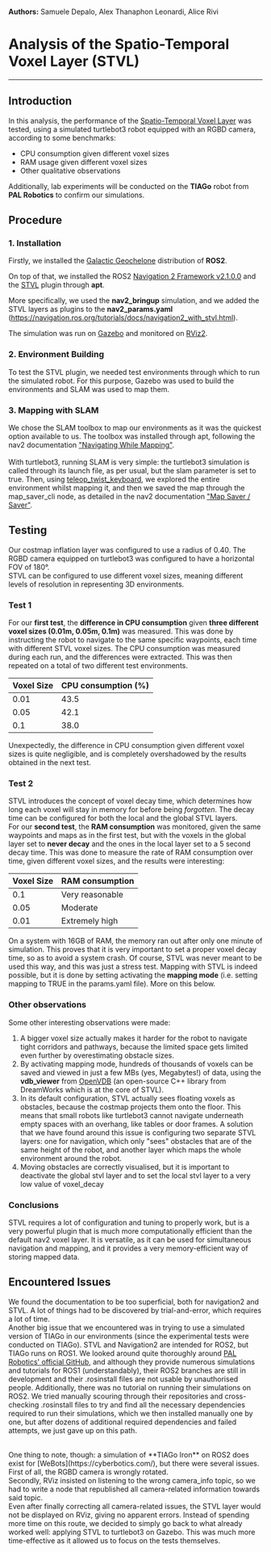 **Authors:** Samuele Depalo, Alex Thanaphon Leonardi, Alice Rivi

# Analysis of the Spatio-Temporal Voxel Layer (STVL)
-------------------------------------------------------------------------------
## Introduction
In this analysis, the performance of the [Spatio-Temporal Voxel Layer](https://github.com/SteveMacenski/spatio_temporal_voxel_layer/tree/galactic) was tested, using a simulated turtlebot3 robot equipped with an RGBD camera, according to some benchmarks:
- CPU consumption given different voxel sizes
- RAM usage given different voxel sizes
- Other qualitative observations

Additionally, lab experiments will be conducted on the **TIAGo** robot from **PAL Robotics** to confirm our simulations.

## Procedure
### 1. Installation
Firstly, we installed the [Galactic Geochelone](https://docs.ros.org/en/galactic/index.html) distribution of **ROS2**.

On top of that, we installed the ROS2 [Navigation 2 Framework v2.1.0.0](https://navigation.ros.org/) and the [STVL](https://github.com/SteveMacenski/spatio_temporal_voxel_layer/tree/galactic) plugin through **apt**.

More specifically, we used the **nav2_bringup** simulation, and we added the STVL layers as plugins to the **nav2_params.yaml** (https://navigation.ros.org/tutorials/docs/navigation2_with_stvl.html).

The simulation was run on [Gazebo](https://gazebosim.org/home) and monitored on [RViz2](https://index.ros.org/p/rviz2/).

### 2. Environment Building
To test the STVL plugin, we needed test environments through which to run the simulated robot. For this purpose, Gazebo was used to build the environments and SLAM was used to map them.

### 3. Mapping with SLAM
We chose the SLAM toolbox to map our environments as it was the quickest option available to us. The toolbox was installed through apt, following the nav2 documentation ["Navigating While Mapping"](https://navigation.ros.org/tutorials/docs/navigation2_with_slam.html).  
<br>
With turtlebot3, running SLAM is very simple: the turtlebot3 simulation is called through its launch file, as per usual, but the slam parameter is set to true.
Then, using [teleop_twist_keyboard](http://wiki.ros.org/teleop_twist_keyboard), we explored the entire environment whilst mapping it, and then we saved the map through the map_saver_cli node, as detailed in the nav2 documentation ["Map Saver / Saver"](https://navigation.ros.org/configuration/packages/configuring-map-server.html).

## Testing
Our costmap inflation layer was configured to use a radius of 0.40. The RGBD camera equipped on turtlebot3 was configured to have a horizontal FOV of 180°.
<br>
STVL can be configured to use different voxel sizes, meaning different levels of resolution in representing 3D environments. 

### Test 1
For our **first test**, the **difference in CPU consumption** given **three different voxel sizes (0.01m, 0.05m, 0.1m)** was measured. This was done by instructing the robot to navigate to the same specific waypoints, each time with different STVL voxel sizes. The CPU consumption was measured during each run, and the differences were extracted. This was then repeated on a total of two different test environments.

| Voxel Size | CPU consumption (%) |
| ---------- | ------------------- |
| 0.01       | 43.5                |
| 0.05       | 42.1                |
| 0.1        | 38.0                |

Unexpectedly, the difference in CPU consumption given different voxel sizes is quite negligible, and is completely overshadowed by the results obtained in the next test.

### Test 2
STVL introduces the concept of voxel decay time, which determines how long each voxel will stay in memory for before being _forgotten_. The decay time can be configured for both the local and the global STVL layers.
<br>
For our **second test**, the **RAM consumption** was monitored, given the same waypoints and maps as in the first test, but with the voxels in the global layer set to **never decay** and the ones in the local layer set to a 5 second decay time. This was done to measure the rate of RAM consumption over time, given different voxel sizes, and the results were interesting:

| Voxel Size | RAM consumption  |
| ---------- | ---------------- |
| 0.1        | Very reasonable  |
| 0.05       | Moderate |
| 0.01       | Extremely high |

On a system with 16GB of RAM, the memory ran out after only one minute of simulation. This proves that it is very important to set a proper voxel decay time, so as to avoid a system crash. Of course, STVL was never meant to be used this way, and this was just a stress test. Mapping with STVL is indeed possible, but it is done by setting activating the **mapping mode** (i.e. setting mapping to TRUE in the params.yaml file). More on this below. 

### Other observations
Some other interesting observations were made:
1. A bigger voxel size actually makes it harder for the robot to navigate tight corridors and pathways, because the limited space gets limited even further by overestimating obstacle sizes.
2. By activating mapping mode, hundreds of thousands of voxels can be saved and viewed in just a few MBs (yes, Megabytes!) of data, using the **vdb_viewer** from [OpenVDB](https://www.openvdb.org/) (an open-source C++ library from DreamWorks which is at the core of STVL).
3. In its default configuration, STVL actually sees floating voxels as obstacles, because the costmap projects them onto the floor. This means that small robots like turtlebot3 cannot navigate underneath empty spaces with an overhang, like tables or door frames. A solution that we have found around this issue is configuring two separate STVL layers: one for navigation, which only "sees" obstacles that are of the same height of the robot, and another layer which maps the whole environment around the robot. 
4. Moving obstacles are correctly visualised, but it is important to deactivate the global stvl layer and to set the local stvl layer to a very low value of voxel_decay

### Conclusions
STVL requires a lot of configuration and tuning to properly work, but is a very powerful plugin that is much more computationally efficient than the default nav2 voxel layer. It is versatile, as it can be used for simultaneous navigation and mapping, and it provides a very memory-efficient way of storing mapped data. 

## Encountered Issues
We found the documentation to be too superficial, both for navigation2 and STVL. A lot of things had to be discovered by trial-and-error, which requires a lot of time.
<br>
Another big issue that we encountered was in trying to use a simulated version of TIAGo in our environments (since the experimental tests were conducted on TIAGo). STVL and Navigation2 are intended for ROS2, but TIAGo runs on ROS1. We looked around quite thoroughly around [PAL Robotics' official GitHub](https://github.com/pal-robotics/), and although they provide numerous simulations and tutorials for ROS1 (understandably), their ROS2 branches are still in development and their .rosinstall files are not usable by unauthorised people. Additionally, there was no tutorial on running their simulations on ROS2. We tried manually scouring through their repositories and cross-checking .rosinstall files to try and find all the necessary dependencies required to run their simulations, which we then installed manually one by one, but after dozens of additional required dependencies and failed attempts, we just gave up on this path. 

<br>
One thing to note, though: a simulation of **TIAGo Iron** on ROS2 does exist for [WeBots](https://cyberbotics.com/), but there were several issues.
<br>
First of all, the RGBD camera is wrongly rotated.
<br>
Secondly, RViz insisted on listening to the wrong camera_info topic, so we had to write a node that republished all camera-related information towards said topic.
<br>
Even after finally correcting all camera-related issues, the STVL layer would not be displayed on RViz, giving no apparent errors. Instead of spending more time on this route, we decided to simply go back to what already worked well: applying STVL to turtlebot3 on Gazebo. This was much more time-effective as it allowed us to focus on the tests themselves.
